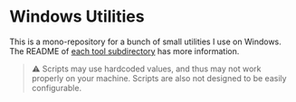 # Windows Utilities

This is a mono-repository for a bunch of small utilities I use on Windows.\
The README of [each tool subdirectory](winutils/) has more information.

> :warning: Scripts may use hardcoded values, and thus may not work properly on your machine. Scripts are also not
> designed to be easily configurable.
